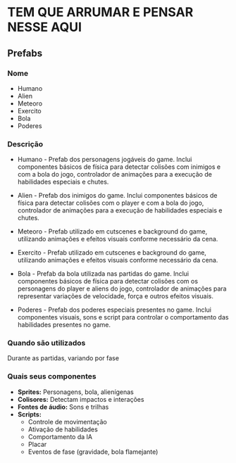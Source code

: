 # TEM QUE ARRUMAR E PENSAR NESSE AQUI

## Prefabs

### Nome
- Humano
- Alien
- Meteoro
- Exercito
- Bola
- Poderes

### Descrição
- Humano - Prefab dos personagens jogáveis do game. Inclui componentes básicos de física para detectar colisões com inimigos e com a bola do jogo, controlador de animações para a execução de habilidades especiais e chutes.

- Alien - Prefab dos inimigos do game. Inclui componentes básicos de física para detectar colisões com o player e com a bola do jogo, controlador de animações para a execução de habilidades especiais e chutes.

- Meteoro - Prefab utilizado em cutscenes e background do game, utilizando animações e efeitos visuais conforme necessário da cena. 

- Exercito - Prefab utilizado em cutscenes e background do game, utilizando animações e efeitos visuais conforme necessário da cena.

- Bola - Prefab da bola utilizada nas partidas do game. Inclui componentes básicos de física para detectar colisões com os personagens do player e aliens do jogo, controlador de animações para representar variações de velocidade, força e outros efeitos visuais.

- Poderes - Prefab dos poderes especiais presentes no game. Inclui componentes visuais, sons e script para controlar o comportamento das habilidades presentes no game.

### Quando são utilizados
Durante as partidas, variando por fase

### Quais seus componentes
- **Sprites:** Personagens, bola, alienígenas
- **Colisores:** Detectam impactos e interações
- **Fontes de áudio:** Sons e trilhas
- **Scripts:**
  - Controle de movimentação
  - Ativação de habilidades
  - Comportamento da IA
  - Placar
  - Eventos de fase (gravidade, bola flamejante)
